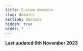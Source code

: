 ```yaml
---
title: Custom domains
slug: domains
section: Domains
hidden: true
order: 7
---
```


**Last updated 6th November 2023**

